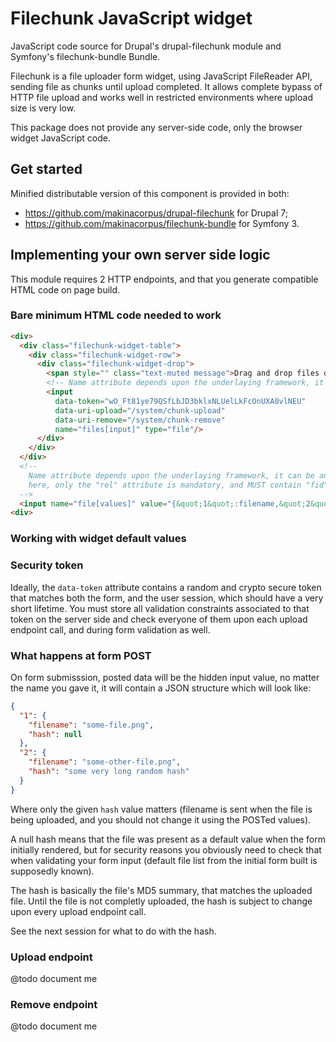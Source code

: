 # Filechunk JavaScript widget

JavaScript code source for Drupal's drupal-filechunk module and Symfony's
filechunk-bundle Bundle.

Filechunk is a file uploader form widget, using JavaScript FileReader API,
sending file as chunks until upload completed. It allows complete bypass of
HTTP file upload and works well in restricted environments where upload size
is very low.

This package does not provide any server-side code, only the browser widget
JavaScript code.

## Get started

Minified distributable version of this component is provided in both:

 * https://github.com/makinacorpus/drupal-filechunk for Drupal 7;
 * https://github.com/makinacorpus/filechunk-bundle for Symfony 3.

## Implementing your own server side logic

This module requires 2 HTTP endpoints, and that you generate compatible
HTML code on page build.

### Bare minimum HTML code needed to work

```html
<div>
  <div class="filechunk-widget-table">
    <div class="filechunk-widget-row">
      <div class="filechunk-widget-drop">
        <span style="" class="text-muted message">Drag and drop files or click here…</span>
        <!-- Name attribute depends upon the underlaying framework, it can be anything -->
        <input
          data-token="wO_Ft81ye79QSfLbJD3bklxNLUelLkFcOnUXA0vlNEU"
          data-uri-upload="/system/chunk-upload"
          data-uri-remove="/system/chunk-remove"
          name="files[input]" type="file"/>
      </div>
    </div>
  </div>
  <!--
    Name attribute depends upon the underlaying framework, it can be anything,
    here, only the "rel" attribute is mandatory, and MUST contain "fid".
  -->
  <input name="file[values]" value="{&quot;1&quot;:filename,&quot;2&quot;:hash!filename}" type="hidden">
<div>
```

### Working with widget default values

### Security token

Ideally, the ``data-token`` attribute contains a random and crypto secure token
that matches both the form, and the user session, which should have a very
short lifetime. You must store all validation constraints associated to that
token on the server side and check everyone of them upon each upload endpoint
call, and during form validation as well.

### What happens at form POST

On form submisssion, posted data will be the hidden input value, no matter the
name you gave it, it will contain a JSON structure which will look like:

```json
{
  "1": {
    "filename": "some-file.png",
    "hash": null
  },
  "2": {
    "filename": "some-other-file.png",
    "hash": "some very long random hash"
  }
}
```

Where only the given ``hash`` value matters (filename is sent when the file is
being uploaded, and you should not change it using the POSTed values).

A null hash means that the file was present as a default value when the form
initially rendered, but for security reasons you obviously need to check that
when validating your form input (default file list from the initial form built
is supposedly known).

The hash is basically the file's MD5 summary, that matches the uploaded file.
Until the file is not completly uploaded, the hash is subject to change upon
every upload endpoint call.

See the next session for what to do with the hash.

### Upload endpoint

@todo document me

### Remove endpoint

@todo document me

